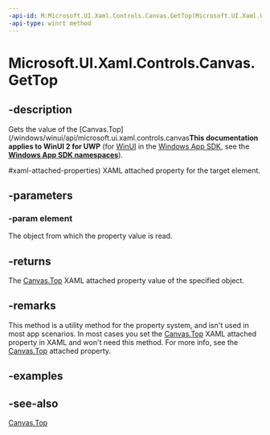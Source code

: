 ```yaml
---
-api-id: M:Microsoft.UI.Xaml.Controls.Canvas.GetTop(Microsoft.UI.Xaml.UIElement)
-api-type: winrt method
---
```


<!-- Method syntax
public double GetTop(Windows.UI.Xaml.UIElement element)
-->

# Microsoft.UI.Xaml.Controls.Canvas.GetTop

## -description
Gets the value of the [Canvas.Top](/windows/winui/api/microsoft.ui.xaml.controls.canvas**This documentation applies to WinUI 2 for UWP** (for [WinUI](/windows/apps/winui/winui3/) in the [Windows App SDK](/windows/apps/windows-app-sdk/), see the **[Windows App SDK namespaces](/windows/windows-app-sdk/api/winrt/)**).

#xaml-attached-properties) XAML attached property for the target element.

## -parameters
### -param element
The object from which the property value is read.

## -returns
The [Canvas.Top](/windows/winui/api/microsoft.ui.xaml.controls.canvas#xaml-attached-properties) XAML attached property value of the specified object.

## -remarks
This method is a utility method for the property system, and isn't used in most app scenarios. In most cases you set the [Canvas.Top](/windows/winui/api/microsoft.ui.xaml.controls.canvas#xaml-attached-properties) XAML attached property in XAML and won't need this method. For more info, see the [Canvas.Top](/windows/winui/api/microsoft.ui.xaml.controls.canvas#xaml-attached-properties) attached property.

## -examples

## -see-also
[Canvas.Top](/windows/winui/api/microsoft.ui.xaml.controls.canvas#xaml-attached-properties)
